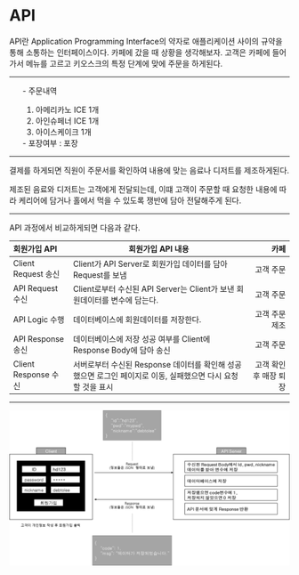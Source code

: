 # API
<p>
API란 Application Programming Interface의 약자로 애플리케이션 사이의 규약을 통해 소통하는 인터페이스이다.
카페에 갔을 때 상황을 생각해보자.
고객은 카페에 들어가서 메뉴를 고르고 키오스크의 특정 단계에 맞에 주문을 하게된다.
</p>
<hr>
<ul>
- 주문내역
<ol>
<li>아메리카노 ICE 1개</li>
<li>아인슈페너 ICE 1개</li>
<li>아이스케이크 1개</li>
</ol>
- 포장여부 : 포장
</ul>
<hr>
<p>
결제를 하게되면 직원이 주문서를 확인하여 내용에 맞는 음료나 디저트를 제조하게된다.
</p>
<p>
제조된 음료와 디저트는 고객에게 전달되는데, 이떄 고객이 주문할 때 요청한 내용에 따라 케리어에 담거나 홀에서 먹을 수 있도록 쟁반에 담아 전달해주게 된다.
</p>
<hr>
<p>API 과정에서 비교하게되면 다음과 같다.</p>

| 회원가입 API   |     회원가입 API 내용       |      카페      |
| :----------- | ----------- | -----------: |
| Client Request 송신 |  Client가 API Server로 회원가입 데이터를 담아 Request를 보냄 |  고객 주문 |
| API Request 수신 |  Client로부터 수신된 API Server는 Client가 보낸 회원데이터를 변수에 담는다. |  고객 주문 |
| API Logic 수행 |  데이터베이스에 회원데이터를 저장한다. |  고객 주문 제조 |
| API Response 송신 |  데이터베이스에 저장 성공 여부를 Client에 Response Body에 담아 송신 |  고객 주문 |
| Client Response 수신 |  서버로부터 수신된 Response 데이터를 확인해 성공했으면 로그인 페이지로 이동, 실패했으면 다시 요청할 것을 표시|  고객 확인 후 매장 퇴장 |

<hr>

<img src="./image.png" width="" height="" title=""/>
